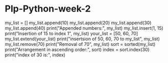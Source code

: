 # Plp-Python-week-2
my_list = []
my_list.append(10)
my_list.append(20)
my_list.append(30)
my_list.append(40)
print("Appended numbers:", my_list)
my_list.insert(1, 15)
print("Insertion of 15 to index 1", my_list)
your_list = [50, 60, 70]
my_list.extend(your_list)
print("insertsion of 50, 60, 70 to my_list", my_list)
my_list.remove(70)
print("Removal of 70", my_list)
sort = sorted(my_list)
print("Arrangement in ascending order:", sort)
index = sort.index(30)
print("index of 30 is:", index)
